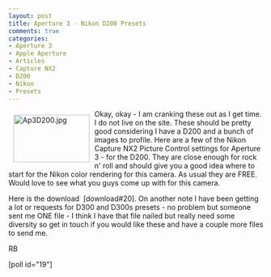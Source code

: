 ```yaml
---
layout: post
title: Aperture 3 - Nikon D200 Presets
comments: true
categories:
- Aperture 3
- Apple Aperture
- Articles
- Capture NX2
- D200
- Nikon
- Presets
---
```

<a rel="lightbox" href="/wp-content/uploads/2010/02/Ap3D200.jpg"><img title="Ap3D200.jpg" src="/wp-content/uploads/2010/02/.thumbs/.Ap3D200.jpg" border="0" alt="Ap3D200.jpg" hspace="10" vspace="10" width="150" height="94" align="left" /></a>Okay, okay - I am cranking these out as I get time. I do not live on the site. These should be pretty good considering I have a D200 and a bunch of images to profile. Here are a few of the Nikon Capture NX2 Picture Control settings for Aperture 3 - for the D200. They are close enough for rock n' roll and should give you a good idea where to start for the Nikon color rendering for this camera. As usual they are FREE. Would love to see what you guys come up with for this camera.

Here is the download  [download#20]. On another note I have been getting a lot or requests for D300 and D300s presets - no problem but someone sent me ONE file - I think I have that file nailed but really need some diversity so get in touch if you would like these and have a couple more files to send me.

RB

[poll id="19"] 